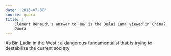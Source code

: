 ```yaml
---
date: '2013-07-30'
source: quora
title: |
    Clément Renaud\'s answer to How is the Dalai Lama viewed in China? -
    Quora
---
```


As Bin Ladin in the West : a dangerous fundamentalist that is trying to
destabilize the current society
